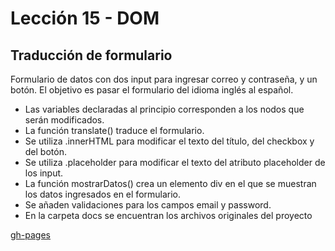 # Lección 15 - DOM
## Traducción de formulario

Formulario de datos con dos input para ingresar correo y contraseña, y un botón. El objetivo es pasar el formulario del idioma inglés al español.

* Las variables declaradas al principio corresponden a los nodos que serán modificados.
* La función translate() traduce el formulario.
* Se utiliza .innerHTML para modificar el texto del título, del checkbox y del botón.
* Se utiliza .placeholder para modificar el texto del atributo placeholder de los input.
* La función mostrarDatos() crea un elemento div en el que se muestran los datos ingresados en el formulario.
* Se añaden validaciones para los campos email y password.
* En la carpeta docs se encuentran los archivos originales del proyecto

[gh-pages](https://paulaponce.github.io/traduccion-formulario/)